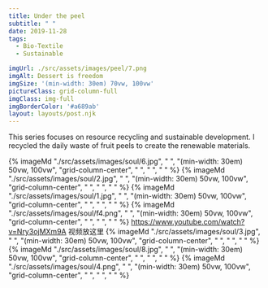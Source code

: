 ```yaml
---
title: Under the peel
subtitle: " "
date: 2019-11-28
tags:
  - Bio-Textile
  - Sustainable

imgUrl: ./src/assets/images/peel/7.png
imgAlt: Dessert is freedom
imgSize: '(min-width: 30em) 70vw, 100vw'
pictureClass: grid-column-full
imgClass: img-full
imgBorderColor: '#a689ab'
layout: layouts/post.njk
---
```


This series focuses on resource recycling and sustainable development. I recycled the daily waste of fruit peels to create the renewable materials.

{% imageMd "./src/assets/images/soul/6.jpg", " ", "(min-width: 30em) 50vw, 100vw", "grid-column-center", " ", " ", " " %}
{% imageMd "./src/assets/images/soul/2.jpg", " ", "(min-width: 30em) 50vw, 100vw", "grid-column-center", " ", " ", " " %}
{% imageMd "./src/assets/images/soul/1.jpg", " ", "(min-width: 30em) 50vw, 100vw", "grid-column-center", " ", " ", " " %}
{% imageMd "./src/assets/images/soul/f4.png", " ", "(min-width: 30em) 50vw, 100vw", "grid-column-center", " ", " ", " " %}
https://www.youtube.com/watch?v=Nry3ojMXm9A
视频放这里
{% imageMd "./src/assets/images/soul/3.jpg", " ", "(min-width: 30em) 50vw, 100vw", "grid-column-center", " ", " ", " " %}
{% imageMd "./src/assets/images/soul/8.jpg", " ", "(min-width: 30em) 50vw, 100vw", "grid-column-center", " ", " ", " " %}
{% imageMd "./src/assets/images/soul/4.png", " ", "(min-width: 30em) 50vw, 100vw", "grid-column-center", " ", " ", " " %}
